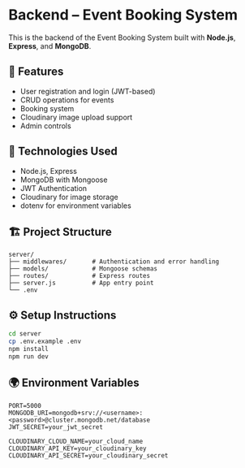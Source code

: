 # Backend – Event Booking System

This is the backend of the Event Booking System built with **Node.js**, **Express**, and **MongoDB**.

## 🚀 Features

- User registration and login (JWT-based)
- CRUD operations for events
- Booking system
- Cloudinary image upload support
- Admin controls

## 🔧 Technologies Used

- Node.js, Express
- MongoDB with Mongoose
- JWT Authentication
- Cloudinary for image storage
- dotenv for environment variables

## 🏗️ Project Structure

```
server/
├── middlewares/       # Authentication and error handling
├── models/            # Mongoose schemas
├── routes/            # Express routes
├── server.js          # App entry point
└── .env
```

## ⚙️ Setup Instructions

```bash
cd server
cp .env.example .env
npm install
npm run dev
```

## 🌍 Environment Variables

```env
PORT=5000
MONGODB_URI=mongodb+srv://<username>:<password>@cluster.mongodb.net/database
JWT_SECRET=your_jwt_secret

CLOUDINARY_CLOUD_NAME=your_cloud_name
CLOUDINARY_API_KEY=your_cloudinary_key
CLOUDINARY_API_SECRET=your_cloudinary_secret
```
